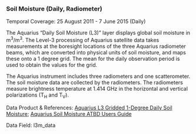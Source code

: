 ### Soil Moisture (Daily, Radiometer)
Temporal Coverage: 25 August 2011 - 7 June 2015 (Daily)

The Aquarius “Daily Soil Moisture (L3)” layer displays global soil moisture in m<sup>3</sup>/m<sup>3</sup>.  The Level-3 processing of Aquarius satellite data takes measurements at the boresight locations of the three Aquarius radiometer beams, which are converted into physical units of soil moisture, and maps these onto a 1 degree grid. The mean for the daily observation period is used to obtain the values for the grid.

The Aquarius instrument includes three radiometers and one scatterometer. The soil moisture data are collected by the radiometers. The radiometers measure brightness temperature at 1.414 GHz in the horizontal and vertical polarizations (T<sub>H</sub> and T<sub>V</sub>).


Data Product & References: [Aquarius L3 Gridded 1-Degree Daily Soil Moisture](http://nsidc.org/data/AQ3_DYSM/versions/4); [Aquarius Soil Moisture ATBD Users Guide](http://nsidc.org/data/docs/daac/aquarius/pdfs/Aquarius_VSM_ATBD_UsersGuide.pdf)

Data Field: l3m_data
